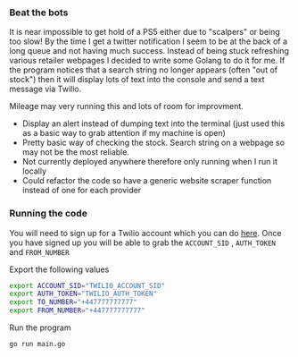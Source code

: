 ### Beat the bots 

It is near impossible to get hold of a PS5 either due to "scalpers" or being too slow! By the time I get a twitter notification I seem to be at the back of a long queue and not having much success. Instead of being stuck refreshing various retailer webpages I decided to write some Golang to do it for me. If the program notices that a search string no longer appears (often "out of stock") then it will display lots of text into the console and send a text message via Twilio. 

Mileage may very running this and lots of room for improvment. 
- Display an alert instead of dumping text into the terminal (just used this as a basic way to grab attention if my machine is open)
- Pretty basic way of checking the stock. Search string on a webpage so may not be the most reliable.
- Not currently deployed anywhere therefore only running when I run it locally 
- Could refactor the code so have a generic website scraper function instead of one for each provider 

### Running the code 

You will need to sign up for a Twilio account which you can do [here](www.twilio.com/referral/lT6jAP). Once you have signed up you will be able to grab the `ACCOUNT_SID` , `AUTH_TOKEN` and `FROM_NUMBER`


Export the following values 
```bash
export ACCOUNT_SID="TWILIO_ACCOUNT_SID"
export AUTH_TOKEN="TWILIO_AUTH_TOKEN"
export TO_NUMBER="+447777777777"
export FROM_NUMBER="+447777777777"
```

Run the program 

```bash
go run main.go
```
